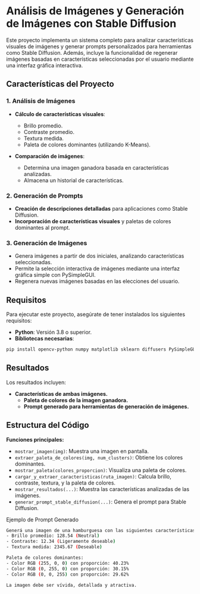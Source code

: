 # Análisis de Imágenes y Generación de Imágenes con Stable Diffusion  

Este proyecto implementa un sistema completo para analizar características visuales de imágenes y generar prompts personalizados para herramientas como Stable Diffusion. Además, incluye la funcionalidad de regenerar imágenes basadas en características seleccionadas por el usuario mediante una interfaz gráfica interactiva.  

## Características del Proyecto  

### 1. Análisis de Imágenes  
- **Cálculo de características visuales**:  
  - Brillo promedio.  
  - Contraste promedio.  
  - Textura medida.  
  - Paleta de colores dominantes (utilizando K-Means).  

- **Comparación de imágenes**:  
  - Determina una imagen ganadora basada en características analizadas.  
  - Almacena un historial de características.  

### 2. Generación de Prompts  
- **Creación de descripciones detalladas** para aplicaciones como Stable Diffusion.  
- **Incorporación de características visuales** y paletas de colores dominantes al prompt.  

### 3. Generación de Imágenes  
- Genera imágenes a partir de dos iniciales, analizando características seleccionadas.  
- Permite la selección interactiva de imágenes mediante una interfaz gráfica simple con PySimpleGUI.  
- Regenera nuevas imágenes basadas en las elecciones del usuario.  

## Requisitos  

Para ejecutar este proyecto, asegúrate de tener instalados los siguientes requisitos:  

- **Python**: Versión 3.8 o superior.  
- **Bibliotecas necesarias**:  

```bash
pip install opencv-python numpy matplotlib sklearn diffusers PySimpleGUI Pillow
```
## **Resultados**
Los resultados incluyen:
- **Características de ambas imágenes.**
    - **Paleta de colores de la imagen ganadora.**
    - **Prompt generado para herramientas de generación de imágenes.**

## **Estructura del Código**
**Funciones principales:**
- `mostrar_imagen(img)`: Muestra una imagen en pantalla.
- `extraer_paleta_de_colores(img, num_clusters)`: Obtiene los colores dominantes.
- `mostrar_paleta(colores_proporcion)`: Visualiza una paleta de colores.
- `cargar_y_extraer_caracteristicas(ruta_imagen)`: Calcula brillo, contraste, textura, y la paleta de colores.
- `mostrar_resultados(...)`: Muestra las características analizadas de las imágenes.
- `generar_prompt_stable_diffusion(...)`: Genera el prompt para Stable Diffusion.

Ejemplo de Prompt Generado
```bash
Generá una imagen de una hamburguesa con las siguientes características:
- Brillo promedio: 128.54 (Neutral)
- Contraste: 12.34 (Ligeramente deseable)
- Textura medida: 2345.67 (Deseable)

Paleta de colores dominantes:
- Color RGB (255, 0, 0) con proporción: 40.23%
- Color RGB (0, 255, 0) con proporción: 30.15%
- Color RGB (0, 0, 255) con proporción: 29.62%

La imagen debe ser vívida, detallada y atractiva.
